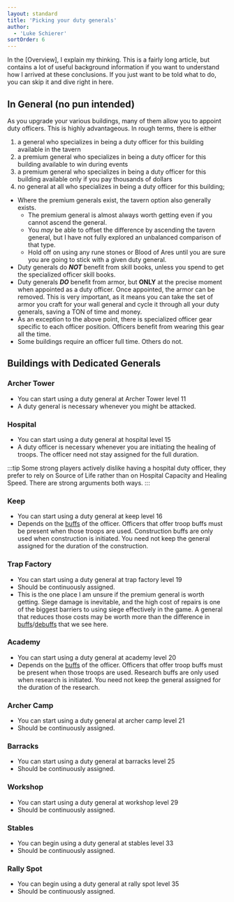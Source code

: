 ```yaml
---
layout: standard
title: 'Picking your duty generals'
author:
  - 'Luke Schierer'
sortOrder: 6
---
```



<aside class="note">
In the [Overview], I explain my thinking. This is a fairly long article, but
contains a lot of useful background information if you want to understand how
I arrived at these conclusions. If you just want to be told what to do, you
can skip it and dive right in here.

[Overview]: ../overview/

</aside>

## In General (no pun intended)

As you upgrade your various buildings, many of them allow you to appoint duty
officers. This is highly advantageous. In rough terms, there is either

1. a general who specializes in being a duty officer for this building available in the tavern
1. a premium general who specializes in being a duty officer for this building available to win during events
1. a premium general who specializes in being a duty officer for this building available only if you pay thousands of dollars
1. no general at all who specializes in being a duty officer for this building;

- Where the premium generals exist, the tavern option also generally exists.
  - The premium general is almost always worth getting even if you cannot ascend the general.
  - You _may_ be able to offset the difference by ascending the tavern general,
    but I have not fully explored an unbalanced comparison of that type.
  - Hold off on using any rune stones or Blood of Ares until you are sure you
    are going to stick with a given duty general.
- Duty generals do _**NOT**_ benefit from skill books, unless you spend to get the specialized officer skill books.
- Duty generals _**DO**_ benefit from armor, but **ONLY** at the precise moment
  when appointed as a duty officer. Once appointed, the armor can be removed.
  This is very important, as it means you can take the set of armor you craft
  for your wall general and cycle it through all your duty generals, saving a
  TON of time and money.
- As an exception to the above point, there is specialized officer gear specific to each officer position.  Officers
  benefit from wearing this gear all the time.
- Some buildings require an officer full time. Others do not.

## Buildings with Dedicated Generals

### Archer Tower

- You can start using a duty general at Archer Tower level 11
- A duty general is necessary whenever you might be attacked.

### Hospital

- You can start using a duty general at hospital level 15
- A duty officer is necessary whenever you are initiating the healing of
  troops. The officer need not stay assigned for the full duration.

:::tip
Some strong players actively dislike having a hospital duty officer, they
prefer to rely on Source of Life rather than on Hospital Capacity and Healing
Speed. There are strong arguments both ways.
:::

### Keep

- You can start using a duty general at keep level 16
- Depends on the [buffs][] of the officer. Officers that offer troop buffs must be
  present when those troops are used. Construction buffs are only used when
  construction is initiated. You need not keep the general assigned for the
  duration of the construction.

### Trap Factory

- You can start using a duty general at trap factory level 19
- Should be continuously assigned.
- This is the one place I am unsure if the premium general is worth getting.
  Siege damage is inevitable, and the high cost of repairs is one of the
  biggest barriers to using siege effectively in the game. A general that
  reduces those costs may be worth more than the difference in
  [buffs][]/[debuffs][] that we see here.

### Academy

- You can start using a duty general at academy level 20
- Depends on the [buffs][] of the officer. Officers that offer troop buffs must be
  present when those troops are used. Research buffs are only used when
  research is initiated. You need not keep the general assigned for the
  duration of the research.

### Archer Camp

- You can start using a duty general at archer camp level 21
- Should be continuously assigned.

### Barracks

- You can start using a duty general at barracks level 25
- Should be continuously assigned.

### Workshop

- You can start using a duty general at workshop level 29
- Should be continuously assigned.

### Stables

- You can begin using a duty general at stables level 33
- Should be continuously assigned.

### Rally Spot

- You can begin using a duty general at rally spot level 35
- Should be continuously assigned.

[debuffs]: ../../Reference/Glossary#debuff
[buffs]: ../../Reference/Glossary#buff
